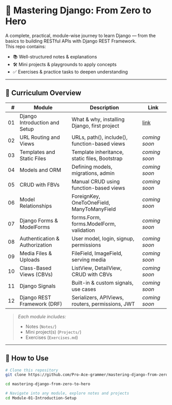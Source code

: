 # 📘 Mastering Django: From Zero to Hero

A complete, practical, module-wise journey to learn Django — from the basics to building RESTful APIs with Django REST Framework.  
This repo contains:
- 📚 Well-structured notes & explanations
- 🛠 Mini projects & playgrounds to apply concepts
- ✅ Exercises & practice tasks to deepen understanding

---

## 🧭 **Curriculum Overview**

| #  | Module | Description | Link |
|--:|--------|-------------|------|
| 01 | Django Introduction and Setup | What & why, installing Django, first project | [link](./Module-01-Introduction-Setup/) |
| 02 | URL Routing and Views | URLs, path(), include(), function-based views | _coming soon_ |
| 03 | Templates and Static Files | Template inheritance, static files, Bootstrap | _coming soon_ |
| 04 | Models and ORM | Defining models, migrations, admin | _coming soon_ |
| 05 | CRUD with FBVs | Manual CRUD using function-based views | _coming soon_ |
| 06 | Model Relationships | ForeignKey, OneToOneField, ManyToManyField | _coming soon_ |
| 07 | Django Forms & ModelForms | forms.Form, forms.ModelForm, validation | _coming soon_ |
| 08 | Authentication & Authorization | User model, login, signup, permissions | _coming soon_ |
| 09 | Media Files & Uploads | FileField, ImageField, serving media | _coming soon_ |
| 10 | Class-Based Views (CBVs) | ListView, DetailView, CRUD with CBVs | _coming soon_ |
| 11 | Django Signals | Built-in & custom signals, use cases | _coming soon_ |
| 12 | Django REST Framework (DRF) | Serializers, APIViews, routers, permissions, JWT | _coming soon_ |

>  *Each module includes:*
> - Notes (`Notes/`)
> - Mini project(s) (`Projects/`)
> - Exercises (`Exercises.md`)

---

## 🚀 **How to Use**

```bash
# Clone this repository
git clone https://github.com/Pro-Ace-grammer/mastering-django-from-zero-to-hero.git

cd mastering-django-from-zero-to-hero

# Navigate into any module, explore notes and projects
cd Module-01-Introduction-Setup
